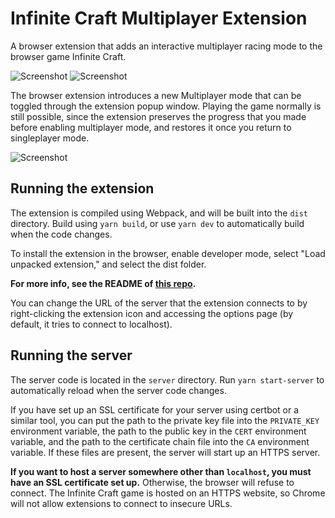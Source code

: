 # Infinite Craft Multiplayer Extension

A browser extension that adds an interactive multiplayer racing mode to the browser game Infinite Craft.

![Screenshot](https://i.imgur.com/aIOKf3i.png)
![Screenshot](https://i.imgur.com/m6vmqnC.png)

The browser extension introduces a new Multiplayer mode that can be toggled through the extension popup window. Playing the game normally is still possible, since the extension preserves the progress that you made before enabling multiplayer mode, and restores it once you return to singleplayer mode.

![Screenshot](https://i.imgur.com/71TuTUo.png)

## Running the extension
The extension is compiled using Webpack, and will be built into the `dist` directory. Build using `yarn build`, or use `yarn dev` to automatically build when the code changes.

To install the extension in the browser, enable developer mode, select "Load unpacked extension," and select the dist folder. 

**For more info, see the README of [this repo](https://github.com/whitnotmax/create-react-chrome-extension).**

You can change the URL of the server that the extension connects to by right-clicking the extension icon and accessing the options page (by default, it tries to connect to localhost).

## Running the server
The server code is located in the `server` directory. Run `yarn start-server` to automatically reload when the server code changes. 

If you have set up an SSL certificate for your server using certbot or a similar tool, you can put the path to the private key file into the `PRIVATE_KEY` environment variable, the path to the public key in the `CERT` environment variable, and the path to the certificate chain file into the `CA` environment variable. If these files are present, the server will start up an HTTPS server.

**If you want to host a server somewhere other than `localhost`, you must have an SSL certificate set up.** Otherwise, the browser will refuse to connect. The Infinite Craft game is hosted on an HTTPS website, so Chrome will not allow extensions to connect to insecure URLs. 